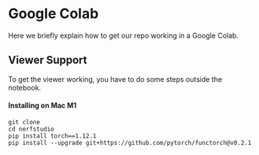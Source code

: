 # Google Colab

Here we briefly explain how to get our repo working in a Google Colab.

## Viewer Support

To get the viewer working, you have to do some steps outside the notebook.

#### Installing on Mac M1

```
git clone
cd nerfstudio
pip install torch==1.12.1
pip install --upgrade git+https://github.com/pytorch/functorch@v0.2.1

```
